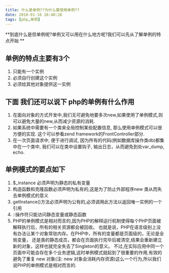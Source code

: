 ```yaml
---
title: 什么是单例??为什么要使用单例??
date: 2018-01-16 16:40:28
tags: [php,单例]
---
```


**到底什么是但单例呢?单例又可以用在什么地方呢?我们可以先从了解单例的特点开始 **


<!-- more -->



## 单例的特点主要有3个 ##
1. 只能有一个实例
2. 必须自行创建这个实例
3. 必须给其他对象提供这一实例


## 下面 我们还可以说下 php的单例有什么作用 ##
1. 在面向对象的方式开发中,我们无可避免地要多次new,如果使用了单例模式,则可以避免大量的new,从而减少资源的消耗.
2. 如果系统中需要有一个类来全局控制某些配置信息, 那么使用单例模式可以很方便的实现. 这个可以参看zend framework的FrontController部分.
3. 在一次页面请求中, 便于进行调试, 因为所有的代码(例如数据库操作类db)都集中在一个类中, 我们可以在类中设置钩子, 输出日志，从而避免到处var_dump, echo.

## 单例模式的要点如下 ##

1. $_instance 必须声明为静态的私有变量 
2. 构造函数和克隆函数必须声明为私有的,这是为了防止外部程序new 类从而失去单例模式的意义 
3. getInstance()方法必须声明为公有的,必须调用此方法以返回唯一实例的一个引用 
4. ::操作符只能访问静态变量或静态函数 
5. PHP的单例模式是相对而言的,因为PHP的解释运行机制使得每个PHP页面被解释执行后，所有的相关资源都会被回收。 也就是说，PHP在语言级别上没有办法让某个对象常驻内存。在PHP中，所有的变量都是页面级的，无论是全局变量， 还是类的静态成员，都会在页面执行完毕后被清空,结果会重新建立新的对象，这样也就完全失去了Singleton的意义。 不过,在实际应用中同一个页面中可能会存在多个业务逻辑,这时单例模式就起到了很重要的作用,有效的避免了重复 new 对象(注: new 对象会消耗内存资源)这么一个行为,所以我们说PHP的单例模式是相对而言的.

